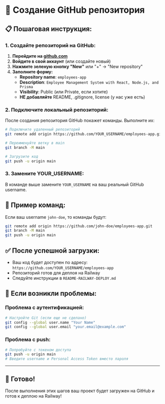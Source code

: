 # 🐙 Создание GitHub репозитория

## 📋 **Пошаговая инструкция:**

### **1. Создайте репозиторий на GitHub:**

1. **Перейдите на [github.com](https://github.com)**
2. **Войдите в свой аккаунт** (или создайте новый)
3. **Нажмите зеленую кнопку "New"** или "+" → "New repository"
4. **Заполните форму:**
   - **Repository name**: `employees-app`
   - **Description**: `Employee Management System with React, Node.js, and Prisma`
   - **Visibility**: Public (или Private, если хотите)
   - **НЕ добавляйте** README, .gitignore, license (у нас уже есть)

### **2. Подключите локальный репозиторий:**

После создания репозитория GitHub покажет команды. Выполните их:

```bash
# Подключите удаленный репозиторий
git remote add origin https://github.com/YOUR_USERNAME/employees-app.git

# Переименуйте ветку в main
git branch -M main

# Загрузите код
git push -u origin main
```

### **3. Замените YOUR_USERNAME:**

В команде выше замените `YOUR_USERNAME` на ваш реальный GitHub username.

## 🎯 **Пример команд:**

Если ваш username `john-doe`, то команды будут:

```bash
git remote add origin https://github.com/john-doe/employees-app.git
git branch -M main
git push -u origin main
```

## ✅ **После успешной загрузки:**

- Ваш код будет доступен по адресу: `https://github.com/YOUR_USERNAME/employees-app`
- Репозиторий готов для деплоя на Railway
- Следуйте инструкции в `README-RAILWAY-DEPLOY.md`

## 🚨 **Если возникли проблемы:**

### **Проблема с аутентификацией:**
```bash
# Настройте Git (если еще не сделано)
git config --global user.name "Your Name"
git config --global user.email "your.email@example.com"
```

### **Проблема с push:**
```bash
# Попробуйте с токеном доступа
git push -u origin main
# Введите username и Personal Access Token вместо пароля
```

---

## 🎉 **Готово!**

После выполнения этих шагов ваш проект будет загружен на GitHub и готов к деплою на Railway!
